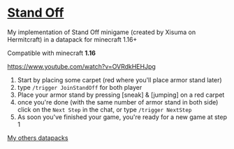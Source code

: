 # [Stand Off](https://github.com/FaustVX/StandOff/releases)
My implementation of Stand Off minigame (created by Xisuma on Hermitcraft) in a datapack for minecraft 1.16+

Compatible with minecraft **1.16**

https://www.youtube.com/watch?v=OVRdkHEHJpg

1. Start by placing some carpet (red where you'll place armor stand later)
2. type `/trigger JoinStandOff` for both player
3. Place your armor stand by pressing [sneak] & [jumping] on a red carpet
4. once you're done (with the same number of armor stand in both side) click on the `Next Step` in the chat, or type `/trigger NextStep`
5. As soon you've finished your game, you're ready for a new game at step 1

[My others datapacks](https://gist.github.com/FaustVX/1be02fac5f7d9c586b479d112b65f067)
